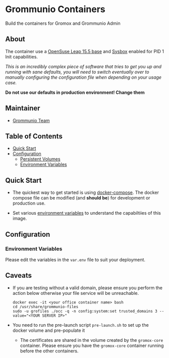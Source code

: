 # Grommunio Containers

Build the containers for Gromox and Grommunio Admin

## About

The container use a [OpenSuse Leap 15.5 base](https://hub.docker.com/r/opensuse/leap) and [Sysbox](https://github.com/nestybox/sysbox) enabled for PID 1 Init capabilities. 

*This is an incredibly complex piece of software that tries to get you up and running with sane defaults, you will need to switch eventually over to manually configuring the configuration file when depending on your usage case.* 

**Do not use our defaults in production environment! Change them** 

## Maintainer

- [Grommunio Team](https://github.com/grommunio)

## Table of Contents

- [Quick Start](#quick-start)
- [Configuration](#configuration)
    - [Persistent Volumes](#persistent-volumes)
    - [Environment Variables](#environment-variables)

## Quick Start

* The quickest way to get started is using [docker-compose](https://docs.docker.com/compose/). 
The docker compose file can be modified (and **should be**) for development or production use.

* Set various [environment variables](#environment-variables) to understand the capabiltiies of this image.

## Configuration

### Environment Variables

Please edit the variables in the `var.env` file to suit your deployment.

## Caveats
* If you are testing without a valid domain, please ensure you perform the action below otherwise your file service will be unreachable. 
  ```
  docker exec -it <your office container name> bash
  cd /usr/share/grommunio-files
  sudo -u grofiles ./occ -q -n config:system:set trusted_domains 3 --value="<YOUR SERVER IP>" 
  ```

* You need to run the pre-launch script `pre-launch.sh` to set up the docker volume and pre-populate it
  * The certificates are shared in the volume created by the `gromox-core` container. Please ensure you have the `gromox-core` container running before the other containers.
